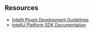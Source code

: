 ## Resources
* [Intellij Plugin Development Guidelines](https://www.jetbrains.com/idea/help/plugin-development-guidelines.html)
* [IntelliJ Platform SDK Documentation](http://www.jetbrains.org/intellij/sdk/docs/index.html)
